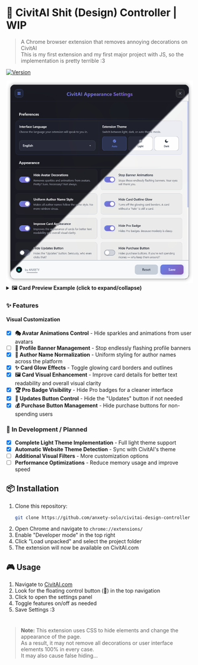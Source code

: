 # 🎨 CivitAI Shit (Design) Controller | WIP

> A Chrome browser extension that removes annoying decorations on CivitAI</br>
> This is my first extension and my first major project with JS, so the implementation is pretty terrible :3

[![Version](https://img.shields.io/badge/version-1.0.5-blue)](https://github.com/anxety-solo/civitai-design-controller)

<div align="center">
  <img src="preview.png" alt="CivitAI Shits Controller Preview" width="800">
</div>

<details>
  <summary><strong>🖼️ Card Preview Example (click to expand/collapse)</strong></summary>

  <div align="center">
    <img src="previewCards.png" alt="Card Visual Enhancement Preview (SOBA!!!)" width="800">
  </div>
  <p align="center">
    <em>This is how cards look with the visual enhancement feature enabled.<br>
    (Can you even tell the difference?! I think it's awesome! :33)</em>
  </p>

</details>

### ✨ Features

#### **Visual Customization**

- [x] **🎭 Avatar Animations Control** - Hide sparkles and animations from user avatars
- [ ] **🎪 Profile Banner Management** - Stop endlessly flashing profile banners
- [x] **👤 Author Name Normalization** - Uniform styling for author names across the platform
- [x] **✨ Card Glow Effects** - Toggle glowing card borders and outlines
- [x] **🖼️ Card Visual Enhancement** - Improve card details for better text readability and overall visual clarity
- [x] **🏆 Pro Badge Visibility** - Hide Pro badges for a cleaner interface
- [x] **🔄 Updates Button Control** - Hide the "Updates" button if not needed
- [x] **💰 Purchase Button Management** - Hide purchase buttons for non-spending users

### 🚧 **In Development / Planned**

- [x] **Complete Light Theme Implementation** - Full light theme support
- [x] **Automatic Website Theme Detection** - Sync with CivitAI's theme
- [ ] **Additional Visual Filters** - More customization options
- [ ] **Performance Optimizations** - Reduce memory usage and improve speed

## 📦 Installation

1. Clone this repository:
   ```bash
   git clone https://github.com/anxety-solo/civitai-design-controller
   ```
2. Open Chrome and navigate to `chrome://extensions/`
3. Enable "Developer mode" in the top right
4. Click "Load unpacked" and select the project folder
5. The extension will now be available on CivitAI.com

## 🎮 Usage

1. Navigate to [CivitAI.com](https://civitai.com)
2. Look for the floating control button (🎨) in the top navigation
3. Click to open the settings panel
4. Toggle features on/off as needed
5. Save Settings :3

<h1></h1>

> **Note:** This extension uses CSS to hide elements and change the appearance of the page.</br>
> As a result, it may not remove all decorations or user interface elements 100% in every case.</br>
> It may also cause false hiding...